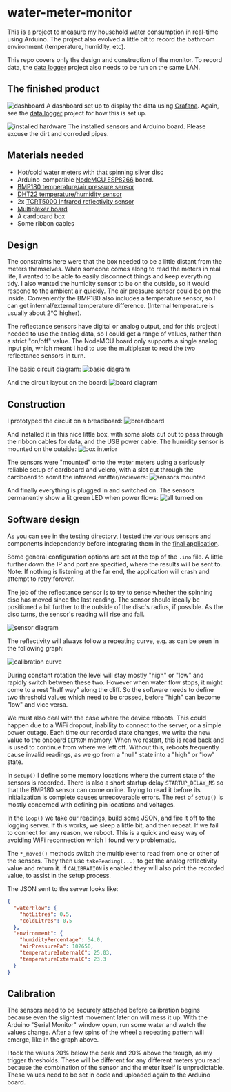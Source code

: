 # water-meter-monitor
This is a project to measure my household water consumption in real-time using Arduino. The project also evolved a little bit to record the bathroom environment (temperature, humidity, etc).

This repo covers only the design and construction of the monitor. To record data, the [data logger](https://github.com/skhg/household-data-logger) project also needs to be run on the same LAN.

## The finished product
![dashboard](docs/grafana.png)
A dashboard set up to display the data using [Grafana](https://grafana.com/). Again, see the [data logger](https://github.com/skhg/household-data-logger) project for how this is set up.

![installed hardware](docs/open_box_mounted.jpeg)
The installed sensors and Arduino board. Please excuse the dirt and corroded pipes.

## Materials needed
* Hot/cold water meters with that spinning silver disc
* Arduino-compatible [NodeMCU ESP8266](https://www.amazon.de/dp/B06Y1ZPNMS/ref=pd_bap_rp_29?_encoding=UTF8&psc=1&refRID=00VJ4MZWJ40VXXT9V9F5) board.
* [BMP180 temperature/air pressure sensor](https://www.amazon.de/dp/B07D8S617X/ref=sr_1_1_sspa?dchild=1&keywords=bmp180&qid=1586084224&sr=8-1-spons&spLa=ZW5jcnlwdGVkUXVhbGlmaWVyPUE2U0dPUVNMNzREUzMmZW5jcnlwdGVkSWQ9QTAwMTk0MTUyVTVESTJRMjZUTDgyJmVuY3J5cHRlZEFkSWQ9QTA0NjE1NjEzTzFNVFFLMExJMEk4JndpZGdldE5hbWU9c3BfYXRmJmFjdGlvbj1jbGlja1JlZGlyZWN0JmRvTm90TG9nQ2xpY2s9dHJ1ZQ&th=1)
* [DHT22 temperature/humidity sensor](https://www.amazon.de/dp/B06XF4TNT9/ref=pd_bap_rp_33?_encoding=UTF8&psc=1&refRID=00VJ4MZWJ40VXXT9V9F5)
* 2x [TCRT5000 Infrared reflectivity sensor](https://www.amazon.de/dp/B017CWS47E/ref=pd_bap_rp_35?_encoding=UTF8&psc=1&refRID=00VJ4MZWJ40VXXT9V9F5)
* [Multiplexer board](https://www.amazon.de/dp/B06Y1L95GK/ref=pd_bap_rp_42?_encoding=UTF8&psc=1&refRID=XGM1T4VMY7AQ8G2ZQ25K)
* A cardboard box
* Some ribbon cables

## Design
The constraints here were that the box needed to be a little distant from the meters themselves. When someone comes along to read the meters in real life, I wanted to be able to easily disconnect things and keep everything tidy. I also wanted the humidity sensor to be on the outside, so it would respond to the ambient air quickly. The air pressure sensor could be on the inside. Conveniently the BMP180 also includes a temperature sensor, so I can get internal/external temperature difference. (Internal temperature is usually about 2°C higher).

The reflectance sensors have digital or analog output, and for this project I needed to use the analog data, so I could get a range of values, rather than a strict "on/off" value. The NodeMCU board only supports a single analog input pin, which meant I had to use the multiplexer to read the two reflectance sensors in turn.

The basic circuit diagram:
![basic diagram](docs/water-meter-monitor_bb.png)

And the circuit layout on the board:
![board diagram](docs/board-water-meter-monitor_bb.png)

## Construction
I prototyped the circuit on a breadboard:
![breadboard](docs/prototyping.jpeg)

And installed it in this nice little box, with some slots cut out to pass through the ribbon cables for data, and the USB power cable. The humidity sensor is mounted on the outside:
![box interior](docs/box_interior.jpeg)

The sensors were "mounted" onto the water meters using a seriously reliable setup of cardboard and velcro, with a slot cut through the cardboard to admit the infrared emitter/recievers:
![sensors mounted](docs/sensors_mounted.jpeg)

And finally everything is plugged in and switched on. The sensors permanently show a lit green LED when power flows:
![all turned on](docs/box_closed_active.jpeg)

## Software design
As you can see in the [testing](testing/) directory, I tested the various sensors and components independently before integrating them in the [final application](water-meter-monitor.ino).

Some general configuration options are set at the top of the `.ino` file. A little further down the IP and port are specified, where the results will be sent to. Note: If nothing is listening at the far end, the application will crash and attempt to retry forever.

The job of the reflectance sensor is to try to sense whether the spinning disc has moved since the last reading. The sensor should ideally be positioned a bit further to the outside of the disc's radius, if possible. As the disc turns, the sensor's reading will rise and fall.

![sensor diagram](docs/board_mounting_disc.png)

The reflectivity will always follow a repeating curve, e.g. as can be seen in the following graph:

![calibration curve](docs/calibration.png)

During constant rotation the level will stay mostly "high" or "low" and rapidly switch between these two. However when water flow stops, it might come to a rest "half way" along the cliff. So the software needs to define two threshold values which need to be crossed, before "high" can become "low" and vice versa.

We must also deal with the case where the device reboots. This could happen due to a WiFi dropout, inability to connect to the server, or a simple power outage. Each time our recorded state changes, we write the new value to the onboard `EEPROM` memory. When we restart, this is read back and is used to continue from where we left off. Without this, reboots frequently cause invalid readings, as we go from a "null" state into a "high" or "low" state.

In `setup()` I define some memory locations where the current state of the sensors is recorded. There is also a short startup delay `STARTUP_DELAY_MS` so that the BMP180 sensor can come online. Trying to read it before its initialization is complete causes unrecoverable errors. The rest of `setup()` is mostly concerned with defining pin locations and voltages. 

In the `loop()` we take our readings, build some JSON, and fire it off to the logging server. If this works, we sleep a little bit, and then repeat. If we fail to connect for any reason, we reboot. This is a quick and easy way of avoiding WiFi reconnection which I found very problematic.

The `*_moved()` methods switch the multiplexer to read from one or other of the sensors. They then use `takeReading(...)` to get the analog reflectivity value and return it. If `CALIBRATION` is enabled they will also print the recorded value, to assist in the setup process.

The JSON sent to the server looks like:

```json
{
  "waterFlow": {
    "hotLitres": 0.5,
    "coldLitres": 0.5
  },
  "environment": {
    "humidityPercentage": 54.0,
    "airPressurePa": 102650,
    "temperatureInternalC": 25.03,
    "temperatureExternalC": 23.3
  }
}
```

## Calibration
The sensors need to be securely attached before calibration begins because even the slightest movement later on will mess it up. With the Arduino "Serial Monitor" window open, run some water and watch the values change. After a few spins of the wheel a repeating pattern will emerge, like in the graph above.

I took the values 20% below the peak and 20% above the trough, as my trigger thresholds. These will be different for any different meters you read because the combination of the sensor and the meter itself is unpredictable. These values need to be set in code and uploaded again to the Arduino board.
